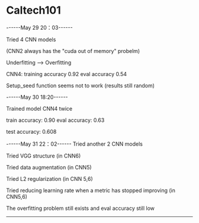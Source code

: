 # Caltech101

------May 29 20：03------

Tried 4 CNN models

(CNN2 always has the "cuda out of memory" probelm) 

Underfitting --> Overfitting

CNN4: training accuracy 0.92 eval accuracy 0.54

Setup_seed function seems not to work (results still random)

------May 30 18:20------

Trained model CNN4 twice

train accuracy: 0.90  eval accuracy: 0.63  

test accuracy: 0.608


------May 31 22：02------
Tried another 2 CNN models

Tried VGG structure (in CNN6)

Tried data augmentation (in CNN5)

Tried L2 regularization (in CNN 5,6)

Tried reducing learning rate when a metric has stopped improving (in CNN5,6)

The overfitting problem still exists and eval accuracy still low

---------------------------


